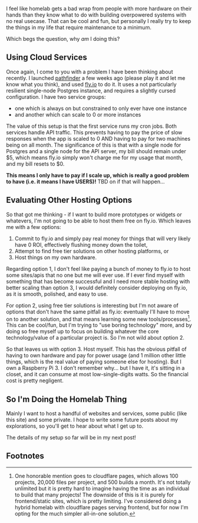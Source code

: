 I feel like homelab gets a bad wrap from people with more hardware on their
hands than they know what to do with building overpowered systems with no real
usecase. That can be cool and fun, but personally I really try to keep the
things in my life that require maintenance to a minimum.

Which begs the question, why *am* I doing this?

## Using Cloud Services

Once again, I come to you with a problem I have been thinking about recently.
I launched [pathfinder](https://pathfinder.prof) a few weeks ago (please play
it and let me know what you think), and used [fly.io](https://fly.io) to do
it. It uses a not particularly resilient single-node Postgres instance, and
requires a slightly cursed configuration. I have two service groups:
  - one which is always on but constrained to only ever have one instance
  - and another which can scale to 0 or more instances

The value of this setup is that the first service runs my cron jobs. Both
services handle API traffic. This prevents having to pay the price of
slow responses when the app is scaled to 0 AND having to pay for two
machines being on all month. The significance of this is that with a single
node for Postgres and a single node for the API server, my bill should remain
under $5, which means fly.io simply won't charge me for my usage that month,
and my bill resets to $0.

**This means I only have to pay if I scale up, which is really a good problem
to have (i.e. it means I have USERS)!** TBD on if that will happen...

## Evaluating Other Hosting Options

So that got me thinking - if I want to build more prototypes or widgets or
whatevers, I'm not going to be able to host them free on fly.io. Which leaves
me with a few options:

1. Commit to fly.io and simply pay real money for things that will very likely have 0 ROI, effectively flushing money down the toilet,
2. Attempt to find free tier solutions on other hosting platforms, or
3. Host things on my own hardware.

Regarding option 1, I don't feel like paying a bunch of money to fly.io to
host some sites/apis that no one but me will ever use. If I ever find myself
with something that has become successful and I need more stable hosting with
better scaling than option 3, I would definitely consider deploying on fly.io,
as it is smooth, polished, and easy to use.

For option 2, using free tier solutions is interesting but I'm not aware of
options that don't have the same pitfall as fly.io: eventually I'll have to
move on to another solution, and that means learning some new
tools/processes[^1]. This can be cool/fun, but I'm trying to "use boring
technology" more, and by doing so free myself up to focus on building whatever
the core technology/value of a particular project is. So I'm not wild about
option 2.

So that leaves us with option 3. Host myself. This has the obvious pitfall of
having to own hardware and pay for power usage (and 1 million other little
things, which is the real value of paying someone else for hosting). But I own
a Raspberry Pi 3. I don't remember why... but I have it, it's sitting in a
closet, and it can consume at most low-single-digits watts. So the financial
cost is pretty negligent.

## So I'm Doing the Homelab Thing

Mainly I want to host a handful of websites and services, some public (like
this site) and some private. I hope to write some future posts about my
explorations, so you'll get to hear about what I get up to.

The details of my setup so far will be in my next post!

## Footnotes

[^1]: One honorable mention goes to cloudflare pages, which allows 100 projects,
20,000 files per project, and 500 builds a month. It's not totally unlimited
but it is pretty hard to imagine having the time as an individual to build
that many projects! The downside of this is it is purely for frontend/static
sites, which is pretty limiting. I've considered doing a hybrid homelab with
cloudflare pages serving frontend, but for now I'm opting for the much simpler
all-in-one solution.
